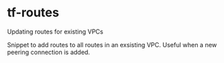 # tf-routes
Updating routes for existing VPCs

Snippet to add routes to all routes in an exsisting VPC.
Useful when a new peering connection is added.
